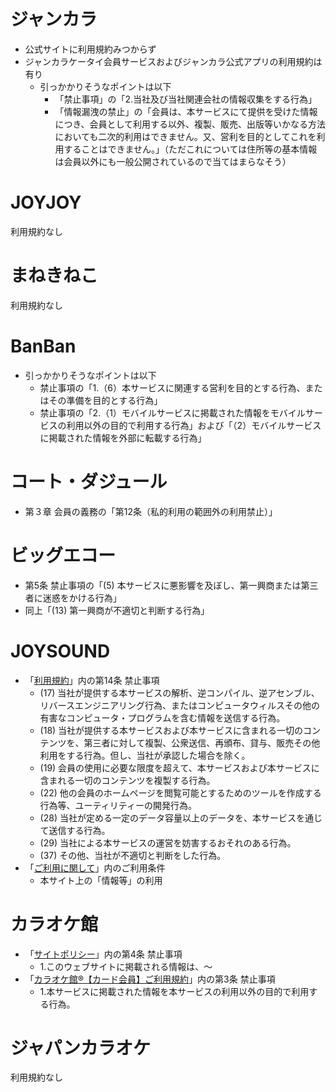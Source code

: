 # ジャンカラ
  - 公式サイトに利用規約みつからず
  - ジャンカラケータイ会員サービスおよびジャンカラ公式アプリの利用規約は有り
    - 引っかかりそうなポイントは以下
      - 「禁止事項」の「2.当社及び当社関連会社の情報収集をする行為」
      - 「情報漏洩の禁止」の「会員は、本サービスにて提供を受けた情報につき、会員として利用する以外、複製、販売、出版等いかなる方法においても二次的利用はできません。又、営利を目的としてこれを利用することはできません。」（ただこれについては住所等の基本情報は会員以外にも一般公開されているので当てはまらなそう）

# JOYJOY
利用規約なし

# まねきねこ
利用規約なし

# BanBan
  - 引っかかりそうなポイントは以下
    - 禁止事項の「1.（6）本サービスに関連する営利を目的とする行為、またはその準備を目的とする行為」
    - 禁止事項の「2.（1）モバイルサービスに掲載された情報をモバイルサービスの利用以外の目的で利用する行為」および「（2）モバイルサービスに掲載された情報を外部に転載する行為」

# コート・ダジュール
  - 第３章 会員の義務の「第12条（私的利用の範囲外の利用禁止）」

# ビッグエコー
  - 第5条 禁止事項の「(5)	本サービスに悪影響を及ぼし、第一興商または第三者に迷惑をかける行為」
  - 同上「(13)	第一興商が不適切と判断する行為」

# JOYSOUND
- 「[利用規約](https://www.joysound.com/web/s/member)」内の第14条 禁止事項
  - (17) 当社が提供する本サービスの解析、逆コンパイル、逆アセンブル、リバースエンジニアリング行為、またはコンピュータウィルスその他の有害なコンピュータ・プログラムを含む情報を送信する行為。
  - (18) 当社が提供する本サービスおよび本サービスに含まれる一切のコンテンツを、第三者に対して複製、公衆送信、再頒布、貸与、販売その他利用をする行為。但し、当社が承認した場合を除く。
  - (19) 会員の使用に必要な限度を超えて、本サービスおよび本サービスに含まれる一切のコンテンツを複製する行為。
  - (22) 他の会員のホームページを閲覧可能とするためのツールを作成する行為等、ユーティリティーの開発行為。
  - (28) 当社が定める一定のデータ容量以上のデータを、本サービスを通じて送信する行為。
  - (29) 当社による本サービスの運営を妨害するおそれのある行為。
  - (37) その他、当社が不適切と判断をした行為。
- 「[ご利用に関して](https://www.joysound.com/web/s/usage)」内のご利用条件
  - 本サイト上の「情報等」の利用
# カラオケ館
- 「[サイトポリシー](https://karaokekan.jp/sitepolicy)」内の第4条 禁止事項
  - 1.このウェブサイトに掲載される情報は、〜
- 「[カラオケ館®【カード会員】ご利用規約](https://karaokekan.jp/membership)」内の第3条 禁止事項
  - 1.本サービスに掲載された情報を本サービスの利用以外の目的で利用する行為。

# ジャパンカラオケ
利用規約なし